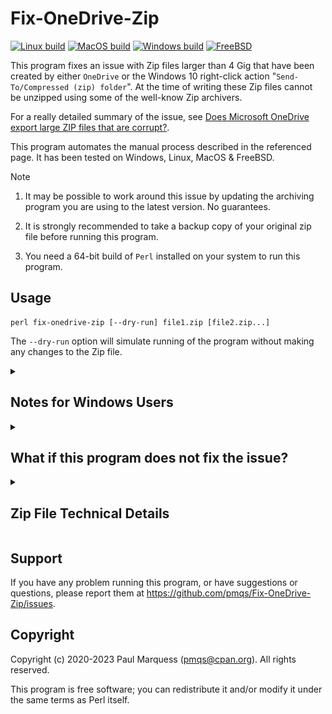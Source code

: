 # Fix-OneDrive-Zip

[![Linux build](https://github.com/pmqs/Fix-OneDrive-Zip/workflows/Linux%20build/badge.svg)](https://github.com/pmqs/Fix-OneDrive-Zip/actions)
[![MacOS build](https://github.com/pmqs/Fix-OneDrive-Zip/workflows/Macos%20build/badge.svg)](https://github.com/pmqs/Fix-OneDrive-Zip/actions)
[![Windows build](https://github.com/pmqs/Fix-OneDrive-Zip/workflows/Windows%20build/badge.svg)](https://github.com/pmqs/Fix-OneDrive-Zip/actions)
[![FreeBSD](https://api.cirrus-ci.com/github/pmqs/Fix-OneDrive-Zip.svg?task=FreeBSD)](https://cirrus-ci.com/github/pmqs/Fix-OneDrive-Zip?task=FreeBSD)

This program fixes an issue with Zip files larger than 4 Gig that have been created by either
`OneDrive` or  the Windows 10 right-click action "`Send-To/Compressed
(zip) folder`". At the time of writing these Zip files cannot be unzipped
using some of the well-know Zip archivers.

For a really detailed summary of the issue, see
[Does Microsoft OneDrive export large ZIP files that are corrupt?](https://www.bitsgalore.org/2020/03/11/does-microsoft-onedrive-export-large-ZIP-files-that-are-corrupt).

This program automates the manual process described in the referenced page.
It has been tested on Windows, Linux, MacOS & FreeBSD.

> [!NOTE]
>
> 1. It may be possible to work around this issue by updating the archiving program you are using to the latest version. No guarantees.
>
> 2. It is strongly recommended to take a backup copy of your original zip file before running this program.
>
> 3. You need a 64-bit build of `Perl` installed on your system to run this program.
>

## Usage

    perl fix-onedrive-zip [--dry-run] file1.zip [file2.zip...]

The `--dry-run` option will simulate running of the program without making
any changes to the Zip file.

<details>
<summary> <h2>Notes for Windows Users</h2></summary>

If you are running Windows and don't know what a Perl script is, or how to run one, this section
will walk you through the process.

<details>
<summary> <b>Step 1: Check if you already have Perl installed</b></summary>
<p></p>

The `fix-onedrive-zip` script is written in `Perl`. To run it on your PC you need to have
the `perl` executable installed.

To check if it is already installed, create a terminal window by typing `Windows+R`.
In the pop-up window type `cmd`. You should now have a terminal window open.

Type `perl -v`.
If `perl` is installed you should see text like this. The Perl version doesn't matter.

```
C:\Users\me>perl -v

This is perl 5, version 32, subversion 1 (v5.32.1) built for MSWin32-x64-multi-thread

Copyright 1987-2021, Larry Wall

Perl may be copied only under the terms of either the Artistic License or the
GNU General Public License, which may be found in the Perl 5 source kit.

Complete documentation for Perl, including FAQ lists, should be found on
this system using "man perl" or "perldoc perl".  If you have access to the
Internet, point your browser at http://www.perl.org/, the Perl Home Page.
```

If you don't have `perl`, the output will look like this

```
'perl' is not recognized as an internal or external command,
operable program or batch file.
```
</details>

<details>
<summary> <b>Step 2: Install Perl if you don't already have it</b></summary>
<p></p>

There are a number of Perl executables available for Windows.
For this tutorial I've used [Strawberry Perl](https://strawberryperl.com/), but there are others available.

Use the instructions [here](https://www.perltutorial.org/setting-up-perl-development-environment/) to install the 64-bit "*Recommended version*" of `perl` from the [Strawberry Perl](https://strawberryperl.com/) site.

Once the installation is complete, run `Step 1`, above, to double-check that the perl works ok
from the command-line in a terminal window.
</details>

<details>
<summary> <b>Step 3: Download the fix-onedrive-zip script</b></summary>
<p></p>

You now need to get the `fix-onedrive-zip` script downloaded from GitHub and stored on your PC. In a browser navigate to
[here](https://github.com/pmqs/Fix-OneDrive-Zip/blob/master/fix-onedrive-zip) and
select the "`Download raw file`" icon, as highlighted below

![](assets/download.png)

That should download the file `fix-onedrive-zip` into your `Downloads` directory.
</details>

<details>

<summary> <b>Step 4: Running the fix-onedrive-zip script</b></summary>
<p></p>

The easiest approach to running this script if you are not confortable with running from the command-line is to
put the `fix-onedrive-zip` script and the zip file you want to fix in the same folder. Lets assume you have both stored in the folder `C:\fixzip` and the name of the OneDrive zip file you want to fix is `myfile.zip`.

Start by creating a terminal window by typing `Windows+R` and typing `cmd` in the pop-up window.

Now run the command below in the terminal window to move to the folder where your zip file is stored, replacing
`C:\fixzip` with the name of the folder you are using

```
cd C:\fixzip
```

You can now run the `fix-onedrive-zip` script by typing this in the terminal window. Remember to change `myfile.zip` to the name of the zip file you want fixed.

```
perl fix-onedrive-zip myfile.zip
```

That should have fixed your zip file.
</details>
</details>


<details>
<summary><h2>What if this program does not fix the issue?</h2></summary>


The most common issue reported with this script is the following error
message:

```Error: Cannot find Zip signature at end of 'somefile.zip'```

To understand what this message means you first need to know a little bit
about the structure of the metadata in a zip file.

At the start of a zip file
there are 4 bytes called the "`local file header signature`". The majority of metedata values in a zip file are stored in little-endian byte order, so these 4 bytes are unpacked as the litte-endian value `0x04034b50`. For this error case these 4
signature bytes *will* be present, so the script knows it likely dealing
with a zip file.

Once that initial test is done, the script moves to 22 bytes before the end
of the file and checks that the 4 bytes of the "`end of central dir
signature`" (little-endian value `0x06054b50`) are present.  In this case
it *doesn't* find these signature bytes.

This program can only work with a well-formed zip file, so it now terminates immediately with the error message shown above.

The root-cause for this error is typically a zip file that has either been truncated or partially corrupted (i.e. the end the file has been overwritten with random data).

<details>
<summary><h3>Strategies for recovering data</h3></summary>


The most straightforward way to deal with a truncated/corrupt zip file is to download a fresh copy of the zip file.

If downloading is not an option, it may be possible to recover some/all of the zip file payload data. It just depends on how badly damaged the file is. Be aware - if payload data has been overwritten or is absent there is no way that to retrieve this data from the zip file.

There are plenty of articles available online that discuss recovering data from corrupt zip files, so I'll only mention that the  [Info-ZIP](https://infozip.sourceforge.net/) implementaion of `zip` (most Unix/Mac systems ship with this program) has two commandline options,  `-F` and `-FF`,  that can be used to attempt to fix zip files.

</details>
</details>


<details>
<summary><h2>Zip File Technical Details</h2></summary>

If you want to understand more about the internal structure of Zip files,
the primary reference is
[APPNOTE.TXT](https://pkware.cachefly.net/webdocs/casestudies/APPNOTE.TXT).

The issue with `OneNote`/`Windows` Zip files larger than 4 Gig is they
have an invalid `Total Number of Disks` field in the
`ZIP64 End Central Directory Locator` record (see [APPNOTE.TXT](https://pkware.cachefly.net/webdocs/casestudies/APPNOTE.TXT) version 6.3.10, section 4.3.15).
The value in this field should be `1`, but `OneDrive`/`Windows` incorrectly sets it to `0`.

This program simply changes the `Total Number of Disks` field value to `1`
if it finds it set to `0` in a Zip file.

</details>

## Support

If you have any problem running this program, or have suggestions or questions,
please report them at https://github.com/pmqs/Fix-OneDrive-Zip/issues.

## Copyright

Copyright (c) 2020-2023 Paul Marquess (pmqs@cpan.org). All rights reserved.

This program is free software; you can redistribute it and/or modify it
under the same terms as Perl itself.
